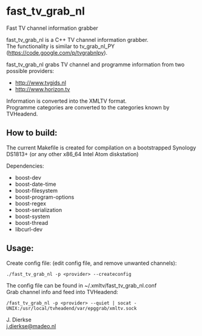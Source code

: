 fast_tv_grab_nl
===============

Fast TV channel information grabber

fast_tv_grab_nl is a C++ TV channel information grabber.  
The functionality is similar to tv_grab_nl_PY (https://code.google.com/p/tvgrabnlpy).

fast_tv_grab_nl grabs TV channel and programme information from two possible providers:
* http://www.tvgids.nl
* http://www.horizon.tv

Information is converted into the XMLTV format.  
Programme categories are converted to the categories known by TVHeadend.

How to build:
------------

The current Makefile is created for compilation on a bootstrapped Synology DS1813+ (or any other x86_64 Intel Atom diskstation)  

Dependencies:
* boost-dev
* boost-date-time
* boost-filesystem
* boost-program-options
* boost-regex
* boost-serialization
* boost-system
* boost-thread
* libcurl-dev

Usage:
------

Create config file: (edit config file, and remove unwanted channels):
~~~~
./fast_tv_grab_nl -p <provider> --createconfig
~~~~
The config file can be found in ~/.xmltv/fast_tv_grab_nl.conf  
Grab channel info and feed into TVHeadend:
~~~~
/fast_tv_grab_nl -p <provider> --quiet | socat - UNIX:/usr/local/tvheadend/var/epggrab/xmltv.sock
~~~~  
  
J. Dierkse  
j.dierkse@madeo.nl
